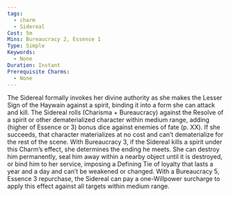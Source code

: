```yaml
---
tags:
  - charm
  - Sidereal
Cost: 5m
Mins: Bureaucracy 2, Essence 1
Type: Simple
Keywords:
  - None
Duration: Instant
Prerequisite Charms:
  - None
---
```

The Sidereal formally invokes her divine authority as she makes the Lesser Sign of the Haywain against a spirit, binding it into a form she can attack and kill. The Sidereal rolls (Charisma + Bureaucracy) against the Resolve of a spirit or other dematerialized character within medium range, adding (higher of Essence or 3) bonus dice against enemies of fate (p. XX). If she succeeds, that character materializes at no cost and can’t dematerialize for the rest of the scene. With Bureaucracy 3, if the Sidereal kills a spirit under this Charm’s effect, she determines the ending he meets. She can destroy him permanently, seal him away within a nearby object until it is destroyed, or bind him to her service, imposing a Defining Tie of loyalty that lasts a year and a day and can’t be weakened or changed. With a Bureaucracy 5, Essence 3 repurchase, the Sidereal can pay a one-Willpower surcharge to apply this effect against all targets within medium range.